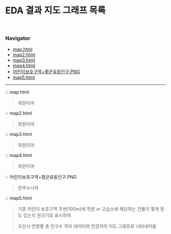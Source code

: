 # EDA 결과 지도 그래프 목록
​	

### Navigator

- [map.html](#map)
- [map2.html](#map2)
- [map3.html](#map3)
- [map4.html](#map4)
- [어린이보호구역+평균유동인구.PNG](#cjlee1)
- [map5.html](#map5)





---

:bulb: map.html <a idx="map"></a>

> 희원이꺼

:bulb: map2.html <a idx="map2"></a>

> 희원이꺼

:bulb: map3.html <a idx="map3"></a>

> 희원이꺼

:bulb: map4.html <a idx="map4"></a>

> 희원이꺼

:bulb: 어린이보호구역+평균유동인구.PNG <a idx="cjlee1"></a>

> 찬주누나꺼

:bulb: map5.html <a idx="map5"></a>

> 기존 어린이 보호구역 주변(100m)에 학원 or 교습소에 해당하는 건물이 몇개 정도 있는지 원크기로 표시하여
>
> 오산시 연령별 총 인구수 격자 데이터와 연관지어 지도 그래프로 나타내어봄